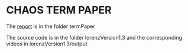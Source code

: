 CHAOS TERM PAPER
==

The [report](termPaper/chaosTerm.pdf) is in the folder termPaper

The source code is in the folder lorenzVersion1.3 and the corresponding videos in lorenzVersion1.3/output